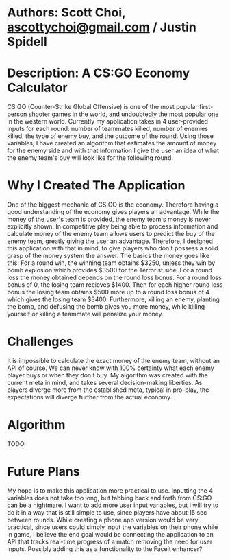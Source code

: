 # Authors: Scott Choi, ascottychoi@gmail.com / Justin Spidell

# Description: A CS:GO Economy Calculator
CS:GO (Counter-Strike Global Offensive) is one of the most popular first-person shooter games in the world, and undoubtedly the most popular one in the western world. Currently my application takes in 4 user-provided inputs for each round: number of teammates killed, number of enemies killed, the type of enemy buy, and the outcome of the round. Using those variables, I have created an algorithm that estimates the amount of money for the enemy side and with that information I give the user an idea of what the enemy team's buy will look like for the following round.

# Why I Created The Application
One of the biggest mechanic of CS:GO is the economy. Therefore having a good understanding of the economy gives players an advantage. While the money of the user's team is provided, the enemy team's money is never explicitly shown. In competitive play being able to process information and calculate money of the enemy team allows users to predict the buy of the enemy team, greatly giving the user an advantage. Therefore, I designed this application with that in mind, to give players who don't possess a solid grasp of the money system the answer. The basics the money goes like this: 
For a round win, the winning team obtains $3250, unless they win by bomb explosion which provides $3500 for the Terrorist side. 
For a round loss the money obtained depends on the round loss bonus. For a round loss bonus of 0, the losing team recieves $1400. Then for each higher round loss bonus the losing team obtains $500 more up to a round loss bonus of 4 which gives the losing team $3400. 
Furthermore, killing an enemy, planting the bomb, and defusing the bomb gives you more money, while killing yourself or killing a teammate will penalize your money. 

# Challenges
It is impossible to calculate the exact money of the enemy team, without an API of course. We can never know with 100% certainty what each enemy player buys or when they don't buy. My algorithm was created with the current meta in mind, and takes several decision-making liberties. As players diverge more from the established meta, typical in pro-play, the expectations will diverge further from the actual economy. 

# Algorithm
TODO

# Future Plans
My hope is to make this application more practical to use. Inputting the 4 variables does not take too long, but tabbing back and forth from CS:GO can be a nightmare. I want to add more user input variables, but I will try to do it in a way that is still simple to use, since players have about 15 sec between rounds. While creating a phone app version would be very practical, since users could simply input the variables on their phone while in game, I believe the end goal would be connecting the application to an API that tracks real-time progress of a match removing the need for user inputs. Possibly adding this as a functionality to the Faceit enhancer?
